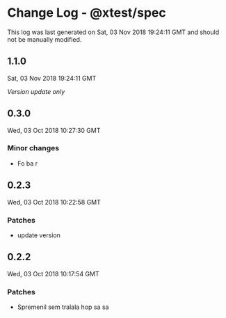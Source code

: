 # Change Log - @xtest/spec

This log was last generated on Sat, 03 Nov 2018 19:24:11 GMT and should not be manually modified.

## 1.1.0
Sat, 03 Nov 2018 19:24:11 GMT

*Version update only*

## 0.3.0
Wed, 03 Oct 2018 10:27:30 GMT

### Minor changes

- Fo ba r

## 0.2.3
Wed, 03 Oct 2018 10:22:58 GMT

### Patches

- update version

## 0.2.2
Wed, 03 Oct 2018 10:17:54 GMT

### Patches

- Spremenil sem tralala hop sa sa

